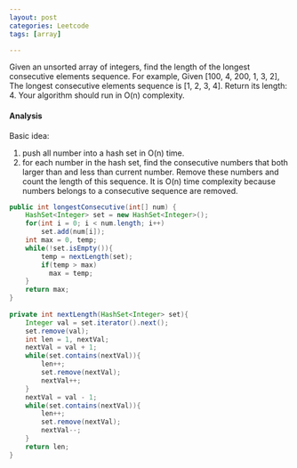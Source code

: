 ```yaml
---
layout: post
categories: Leetcode
tags: [array]

---
```


Given an unsorted array of integers, find the length of the longest consecutive elements sequence. 
For example, Given [100, 4, 200, 1, 3, 2], The longest consecutive elements sequence is [1, 2, 3, 4]. 
Return its length: 4. Your algorithm should run in O(n) complexity.

#### Analysis

Basic idea:

1. push all number into a hash set in O(n) time.
1. for each number in the hash set, find the consecutive numbers that both larger than and less 
   than current number. Remove these numbers and count the length of this sequence. 
   It is O(n) time complexity because numbers belongs to a consecutive sequence are removed.

```java
public int longestConsecutive(int[] num) {
    HashSet<Integer> set = new HashSet<Integer>();
    for(int i = 0; i < num.length; i++)
        set.add(num[i]);
    int max = 0, temp;
    while(!set.isEmpty()){
        temp = nextLength(set);
        if(temp > max) 
          max = temp;
    }
    return max;
}
    
private int nextLength(HashSet<Integer> set){
    Integer val = set.iterator().next();
    set.remove(val);
    int len = 1, nextVal;
    nextVal = val + 1;
    while(set.contains(nextVal)){
        len++;
        set.remove(nextVal);
        nextVal++;
    }
    nextVal = val - 1;
    while(set.contains(nextVal)){
        len++;
        set.remove(nextVal);
        nextVal--;
    }
    return len;
}
```
